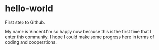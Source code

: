 # hello-world
First step to Github.

My name is Vincent.I'm so happy now because this is the first time that I enter this community.
I hope I could make some progress here in terms of coding and cooperations.
